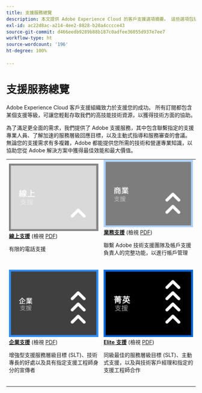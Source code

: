 ```yaml
---
title: 支援服務總覽
description: 本文提供 Adobe Experience Cloud 的客戶支援選項摘要。 這些選項包括線上、業務、企業和 Elite。
exl-id: ac22d8ac-a214-4ee2-8828-b28a4cccce43
source-git-commit: d466eedb9289b88b187c0adfee36055d937e7ee7
workflow-type: ht
source-wordcount: '196'
ht-degree: 100%

---
```


# 支援服務總覽

Adobe Experience Cloud 客戶支援組織致力於支援您的成功。 所有訂閱都包含某個支援等級，可讓您輕鬆存取我們的高技能技術資源，以獲得技術方面的協助。

為了滿足更全面的需求，我們提供了 Adobe 支援服務，其中包含聯繫指定的支援專業人員、了解加速的服務層級回應目標，以及主動式指導和服務審查的會議。 無論您的支援需求有多複雜，Adobe 都能提供您所需的技術和營運專業知識，以協助您從 Adobe 解決方案中獲得最佳效能和最大價值。

<table style="table-layout:fixed">
<tr>
  <td>
    <a href="online.md">
    <img alt="線上" src="assets/OnlineSupportThumbnail.png"/>
    </a>
    <div>
    <a href="online.md"><strong>線上支援</strong></a> (檢視 <a href="assets/OnlineSupportDatasheet.pdf" target="_blank">PDF</a>)
    </div>
    <p>有限的電話支援</p>
    <br>
  </td>
  <td>
    <a href="business.md">
      <img alt="業務" src="assets/BusinessSupportThumbnail.png">
    </a>
    <div>
    <a href="business.md"><strong>業務支援</strong></a> (檢視 <a href="assets/BusinessSupportDatasheet.pdf" target="_blank">PDF</a>)
    </div>
    <p>聯繫 Adobe 技術支援團隊及帳戶支援負責人的完整功能，以進行帳戶管理</p>
    <br>
  </td>
</tr>
<tr>
  <td>
    <a href="enterprise.md">
    <img alt="企業" src="assets/EnterpriseSupportThumbnail.png"/>
    </a>
    <div>
    <a href="enterprise.md"><strong>企業支援</strong></a> (檢視 <a href="assets/EnterpriseSupportDatasheet.pdf" target="_blank">PDF</a>)
    </div>
    <p>增強型支援服務層級目標 (SLT)、技術專長的好處以及具有指定支援工程師身分的宣傳者</p>
    <br>
  </td>
  <td>
    <a href="elite.md">
      <img alt="Elite" src="assets/EliteSupportThumbnail.png">
    </a>
    <div>
    <a href="elite.md"><strong>Elite 支援</strong></a> (檢視 <a href="assets/EliteSupportDatasheet.pdf" target="_blank">PDF</a>)
    </div>
    <p>同級最佳的服務層級目標 (SLT)、主動式支援，以及與技術客戶經理和指定的支援工程師合作</p>
    <br>
  </td>
</tr>
</table>

